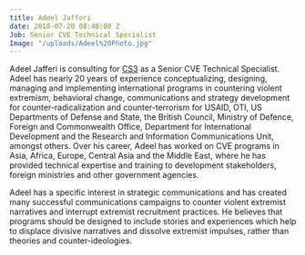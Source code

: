 ```yaml
---
title: Adeel Jafferi
date: 2018-07-20 08:48:00 Z
Job: Senior CVE Technical Specialist
Image: "/uploads/Adeel%20Photo.jpg"
---
```


Adeel Jafferi is consulting for [CS3](https://www.dai.com/our-work/solutions/fragile-states) as a Senior CVE Technical Specialist. Adeel has nearly 20 years of experience conceptualizing,  designing, managing and implementing international programs in countering violent extremism, behavioral change, communications and strategy development for counter-radicalization and counter-terrorism for USAID, OTI, US Departments of Defense and State, the British Council, Ministry of Defence, Foreign and Commonwealth Office, Department for International Development and the Research and Information Communications Unit, amongst others. Over his career, Adeel has worked on CVE programs in Asia, Africa, Europe, Central Asia and the Middle East, where he has provided technical expertise and training to development stakeholders, foreign ministries and other government agencies.

<!--more-->

Adeel has a specific interest in strategic communications and has created many successful communications campaigns to counter violent extremist narratives and interrupt extremist recruitment practices. He believes that programs should be designed to include stories and experiences which help to displace divisive narratives and dissolve extremist impulses, rather than theories and counter-ideologies.